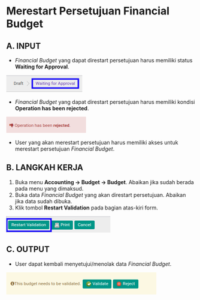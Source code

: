 # Merestart Persetujuan Financial Budget

## A. INPUT

* *Financial Budget* yang dapat direstart persetujuan harus memiliki status **Waiting for Approval**.

![](../../img/financial-budget/status-waiting-for-approval.png)

* *Financial Budget* yang dapat direstart persetujuan harus memiliki kondisi **Operation has been rejected**.

![](../../img/financial-budget/output-ditolak.png)

* User yang akan merestart persetujuan harus memiliki akses untuk merestart persetujuan *Financial Budget*.

## B. LANGKAH KERJA

1. Buka menu **Accounting -> Budget -> Budget**. Abaikan jika sudah berada pada menu yang dimaksud.
2. Buka data *Financial Budget* yang akan direstart persetujuan. Abaikan jika data sudah dibuka.
3. Klik tombol **Restart Validation** pada bagian atas-kiri form.

![](../../img/financial-budget/tombol-restart-validation.png)

## C. OUTPUT

* User dapat kembali menyetujui/menolak data *Financial Budget*.

![](../../img/financial-budget/output-restart-persetujuan.png)
